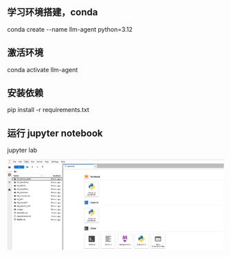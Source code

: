 ## 学习环境搭建，conda 
conda create --name llm-agent python=3.12

## 激活环境
conda activate llm-agent

## 安装依赖
pip install -r requirements.txt


## 运行 jupyter notebook
jupyter lab 

![image-20250420174356434](./img/image-20250420174356434.png)